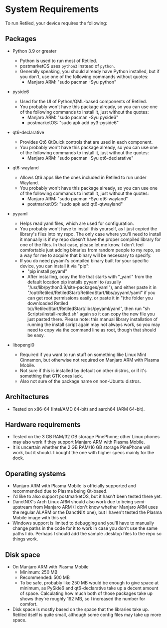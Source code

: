 # System Requirements

To run Retiled, your device requires the following:

## Packages
- Python 3.9 or greater
  - Python is used to run most of Retiled.
  - postmarketOS uses `python3` instead of `python`.
  - Generally speaking, you should already have Python installed, but if you don't, use one of the following commands without quotes:
    - Manjaro ARM: "sudo pacman -Syu python"
  
- pyside6
  - Used for the UI of Python/QML-based components of Retiled.
  - You probably won't have this package already, so you can use one of the following commands to install it, just without the quotes:
    - Manjaro ARM: "sudo pacman -Syu pyside6"
    - postmarketOS: "sudo apk add py3-pyside6"
  
- qt6-declarative
  - Provides Qt6 QtQuick controls that are used in each component.
  - You probably won't have this package already, so you can use one of the following commands to install it, just without the quotes:
    - Manjaro ARM: "sudo pacman -Syu qt6-declarative"

- qt6-wayland
  - Allows Qt6 apps like the ones included in Retiled to run under Wayland.
  - You probably won't have this package already, so you can use one of the following commands to install it, just without the quotes:
    - Manjaro ARM: "sudo pacman -Syu qt6-wayland"
    - postmarketOS: "sudo apk add qt6-qtwayland"
- pyyaml
  - Helps read yaml files, which are used for configuration.
  - You probably won't have to install this yourself, as I just copied the library's files into my repo. The only case where you'll need to install it manually is if my repo doesn't have the proper compiled library for one of the files. In that case, please let me know. I don't feel comfortable just adding binaries from random people to my repo, so a way for me to acquire that binary will be necessary to specify.
  - If you do need pyyaml's compiled binary built for your specific device, you can install it via "pip":
    - "pip install pyyaml"
    - After installing, copy the file that starts with "_yaml" from the default location pip installs pyyaml to (usually "/usr/lib/python3.9/site-packages/yaml"), and either paste it in "/opt/Retiled/RetiledStart/RetiledStart/libs/pyyaml/yaml" if you can get root permissions easily, or paste it in "(the folder you downloaded Retiled to)/RetiledStart/RetiledStart/libs/pyyaml/yaml", then run "sh Scripts/install-retiled.sh" again so it can copy the new file you just pasted there. Please note: this manual library installation of running the install script again may not always work, so you may need to copy via the command line as root, though that should be easy.

- libopengl0
  - Required if you want to run stuff on something like Linux Mint Cinnamon, but otherwise not required on Manjaro ARM with Plasma Mobile.
  - Not sure if this is installed by default on other distros, or if it's something that GTK ones lack.
  - Also not sure of the package name on non-Ubuntu distros.

## Architectures
- Tested on x86-64 (Intel/AMD 64-bit) and aarch64 (ARM 64-bit).

## Hardware requirements
- Tested on the 3 GB RAM/32 GB storage PinePhone; other Linux phones may also work if they support Manjaro ARM with Plasma Mobile.
- It is uncertain whether the 2 GB RAM/16 GB storage PinePhone will work, but it should. I bought the one with higher specs mainly for the dock.

## Operating systems
- Manjaro ARM with Plasma Mobile is officially supported and recommended due to Plasma being Qt-based.
- I'd like to also support postmarketOS, but it hasn't been tested there yet.
- DanctNIX's Arch Linux ARM should also work due to being semi-upstream from Manjaro ARM (I don't know whether Manjaro ARM uses the regular ALARM or the DanctNIX one), but I haven't tested the Plasma Mobile image with this yet.
- Windows support is limited to debugging and you'll have to manually change paths in the code for it to work in case you don't use the same paths I do. Perhaps I should add the sample .desktop files to the repo so things work.

## Disk space
- On Manjaro ARM with Plasma Mobile
  - Minimum: 250 MB
  - Recommended: 500 MB
  - To be safe, probably like 250 MB would be enough to give space at minimum, as PySide6 and qt6-declarative take up a decent amount of space. Calculating how much both of those packages take up shows they're roughly 192 MB, so I increased the number for comfort.
- Disk space is mostly based on the space that the libraries take up. Retiled itself is quite small, although some config files may take up more space.
